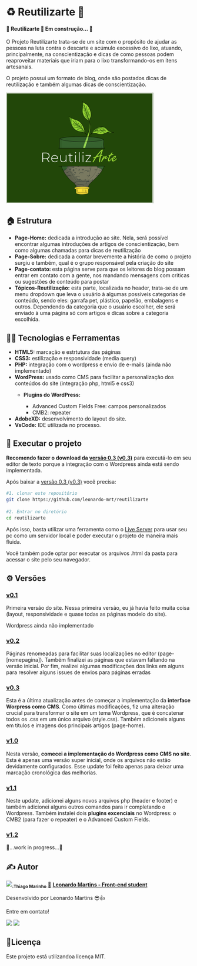 <h1> ♻️ Reutilizarte 🎨 </h1>
<h4> 
	🚧  Reutilizarte 🚀 Em construção...  🚧
</h4>
<p>O Projeto Reutilizarte trata-se de um site com o propósito de ajudar as pessoas na luta contra o descarte e acúmulo excessivo do lixo, atuando, principalmente, na conscientização e dicas de como pessoas podem reaproveitar materiais que iriam para o lixo transformando-os em itens artesanais.</p>

<p>O projeto possui um formato de blog, onde são postados dicas de reutilização e também algumas dicas de conscientização.</p>
<img src="/wp-content/themes/reutilizarte/screenshot.png" width="400px" max-width="400px" min-width="250px">

<!------------------------------------------------------------------->

<h2>🏠 Estrutura</h2>
<ul>
  <li><b>Page-Home:</b> dedicada a introdução ao site. Nela, será possível encontrar algumas introduções de artigos de conscientização, bem como algumas chamadas para dicas de reutilização</li>
  <li><b>Page-Sobre:</b> dedicada a contar brevemente a história de como o projeto surgiu e também, qual é o grupo responsável pela criação do site</li>
  <li><b>Page-contato: </b> esta página serve para que os leitores do blog possam entrar em contato com a gente, nos mandando mensagens com criticas ou sugestões de conteúdo para postar</li>
  <li><b>Tópicos-Reutilização:</b> esta parte, localizada no header, trata-se de um menu dropdown que leva o usuário à algumas possíveis categorias de conteúdo, sendo eles: garrafa pet, plástico, papelão, embalagens e outros. Dependendo da categoria que o usuário escolher, ele será enviado à uma página só com artigos e dicas sobre a categoria escolhida.</li>
</ul>

<!------------------------------------------------------------------->

<h2> 👨‍💻 Tecnologias e Ferramentas</h2>
<ul>
 <li><b>HTML5:</b> marcação e estrtutura das páginas</li>
 <li><b>CSS3:</b> estilização e responsividade (media query)</li>
 <li><b>PHP:</b> integração com o wordpress e envio de e-mails (ainda não implementado)</li>
 <li><b>WordPress:</b> usado como CMS para facilitar a personalização dos conteúdos do site (integração php, html5 e css3)</li>
  <ul>
   <li><b>Plugins do WordPress:</b></li>
   <ul>
    <li>Advanced Custom Fields Free: campos personalizados</li>
    <li>CMB2: repeater</li>
   </ul>
  </ul>
 <li><b>AdobeXD:</b> desenvolvimento do layout do site.</li>
 <li><b>VsCode:</b> IDE utilizada no processo.</li>
</ul>

<!------------------------------------------------------------------->

<h2>🔧 Executar o projeto</h2>
<p><b>Recomendo fazer o download da <a href="https://github.com/leonardo-mrt/reutilizarte/releases/tag/v0.3">versão 0.3 (v0.3)</a></b> para executá-lo em seu editor de texto porque a integração com o Wordpress ainda está sendo implementada.</p>
<p> Após baixar a <a href="https://github.com/leonardo-mrt/reutilizarte/releases/tag/v0.3">versão 0.3 (v0.3)</a> você precisa:</p>

```sh
#1. clonar este repositório
git clone https://github.com/leonardo-mrt/reutilizarte

#2. Entrar no diretório
cd reutilizarte
```

<p> Após isso, basta utilizar uma ferramenta como o <a href="https://marketplace.visualstudio.com/items?itemName=ritwickdey.LiveServer">Live Server</a> para usar seu pc como um servidor local e poder executar o projeto de maneira mais fluida.</p>
<p> Você também pode optar por executar os arquivos .html da pasta para acessar o site pelo seu navegador. </p>

<!------------------------------------------------------------------->

<h2>⚙️ Versões</h2>

<h3><a href="https://github.com/leonardo-mrt/reutilizarte/releases/tag/v0.1">v0.1</a></h3>
<p>Primeira versão do site. Nessa primeira versão, eu já havia feito muita coisa  (layout, responsividade e quase todas as páginas modelo do site).</p>
<p> Wordpress ainda não implementado</p>

<h3><a href="https://github.com/leonardo-mrt/reutilizarte/releases/tag/v0.2">v0.2</a></h3>
<p>Páginas renomeadas para facilitar suas localizações no editor (page-[nomepagina]). Também finalizei as páginas que estavam faltando na versão inicial. Por fim, realizei algumas modificações dos links em alguns para resolver alguns issues de envios para páginas erradas</p>

<h3><a href="https://github.com/leonardo-mrt/reutilizarte/releases/tag/v0.3">v0.3</a></h3>
<p>Esta é a última atualização antes de começar a implementação da <b>interface Worpress como CMS</b>. Como últimas modificações, fiz uma alteração crucial para transformar o site em um tema Wordpress, que é concatenar todos os .css em um único arquivo (style.css). Também adicioneis alguns em títulos e imagens dos principais artigos (page-home).</p>

<h3><a href="https://github.com/leonardo-mrt/reutilizarte/releases/tag/v1.0">v1.0</a></h3>
<p>Nesta versão, <b>comecei a implementação do Wordpress como CMS no site</b>. Esta é apenas uma versão super inicial, onde os arquivos não estão devidamente configurados. Esse update foi feito apenas para deixar uma marcação cronológica das melhorias.</p>

<h3><a href="https://github.com/leonardo-mrt/reutilizarte/releases/tag/v1.1">v1.1</a></h3>
<p>Neste update, adicionei alguns novos arquivos php (header e footer) e também adicionei alguns outros comandos para ir completando o Wordpress. Também instalei dois <b>plugins excenciais</b> no Wordpress: o CMB2 (para fazer o repeater) e o Advanced Custom Fields.</p>

<h3><a href="https://github.com/leonardo-mrt/reutilizarte/releases/tag/v1.2">v1.2</a></h3>
<p>🚧...work in progress...🚧</p>

<!------------------------------------------------------------------->

<h2>✍️ Autor</h2>
<a href="https://github.com/leonardo-mrt">
 <img src="https://avatars.githubusercontent.com/leonardo-mrt" width="150px">
</a>
<sub><b>Thiago Marinho</b></sub></a> <a href="https://blog.rocketseat.com.br/author/thiago//" title="Rocketseat">🚀</a>
<a href="https://github.com/leonardo-mrt"><b>Leonardo Martins - Front-end student</b></a>
<p> Desenvolvido por Leonardo Martins 😎👍</p>
<p> Entre em contato!</p>
<p align="left">
  <code><a href="mailto:sleonardo.mrt@gmail.com"><img src="https://img.shields.io/badge/Gmail-D14836?style=for-the-badge&logo=gmail&logoColor=white" alt""></a></code>
  <code><a href="https://www.linkedin.com/in/nardoleo/"><img src="https://img.shields.io/badge/LinkedIn-0077B5?style=for-the-badge&logo=linkedin&logoColor=white" alt""></a></code>
</p>

<!------------------------------------------------------------------->

<h2>📝Licença</h2>
<p> Este projeto está utilizandoa licença MIT.</p>
